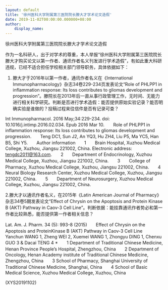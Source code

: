 ```yaml
---
layout: default
title: '徐州医科大学附属第三医院院长滕大才学术论文造假'
date: 2019-11-02T00:00:00.000000+08:00
author:
    display_name: 
---
```


徐州医科大学附属第三医院院长滕大才学术论文造假

作为一名科研人，出于对学术的尊重，本人举报“徐州医科大学附属第三医院院长滕大才购买论文以第一作者、通讯作者名义刊发进行学术造假”，有如此重大科研违规，已经不适合担任学校相关部门领导职务，具体依据如下：

1. 滕大才于2016年以第一作者，通讯作者名义在《International Immunopharmacology》杂志34卷229-234页发表论文“Role of PHLPP1 in inflammation response: Its loss contributes to gliomas development and progression”。滕院长在2013年后一直从事行政管理工作，无时间、无能力进行相关科学研究。判断是否进行学术造假：能否提供原始实验记录？能否明确实验是谁做的？投稿过程来往信件是否有记录可查？

Int Immunopharmacol. 2016 May;34:229-234. doi: 10.1016/j.intimp.2016.02.034. Epub 2016 Mar 10.　　Role of PHLPP1 in inflammation response: Its loss contributes to gliomas development and progression.　　Teng DC1, Sun J2, An YQ3, Hu ZH4, Liu P5, Ma YC5, Han B5, Shi Y5.　　Author information　　1　　Brain Hospital, Xuzhou Medical College, Xuzhou, Jiangsu 221002, China. Electronic address: tengdc2011@163.com.　　2　　Department of Endocrinology, Xuzhou Medical College, Xuzhou, Jiangsu 221002, China.　　3　　College of Pharmacy, Xuzhou Medical College, Xuzhou, Jiangsu 221002, China.　　4　　Neural Biology Research Center, Xuzhou Medical College, Xuzhou, Jiangsu 221002, China.　　5　　Department of Neurosurgery, Xuzhou Medical College, Xuzhou, Jiangsu 221002, China.

2.滕大才以通讯作者名义，在2015年《Latin American Journal of Pharmacy》杂志34卷5期发表论文“Effect of Chrysin on the Apoptosis and Protein Kinase B (AKT) Pathway in Caov-3 Cell Line”。判断依据：能挂靠通讯作者势必和第一作者比较熟悉，能否提供第一作者相关信息？

Lat. Am. J. Pharm. 34 (5): 993-8 (2015)　　Effect of Chrysin on the Apoptosis and ProteinKinase B (AKT) Pathway in Caov-3 Cell Line　　Yanchun WANG 1, Zheng WEI 2, Xuemei WANG 1, Zhongyu DING 1, Chenxu GUO 3 & Dacai TENG 4 *　　1 Department of Traditional Chinese Medicine, Henan Province People’s Hospital, Zhengzhou, China　　2 Department of Oncology, Henan Academy institute of Traditional Chinese Medicine, Zhengzhou, China　　3 School of Pharmacy, Shanghai University of Traditional Chinese Medicine, Shanghai, China　　4 School of Basic Medical Science, Xuzhou Medical College, Xuzhou, China

(XYS20191102)

